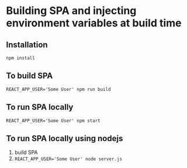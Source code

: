 # Building SPA and injecting environment variables at build time

## Installation
`npm install`

## To build SPA
`REACT_APP_USER='Some User' npm run build`

## To run SPA locally
`REACT_APP_USER='Some User' npm start`

## To run SPA locally using nodejs
1. build SPA
2. `REACT_APP_USER='Some User' node server.js`
